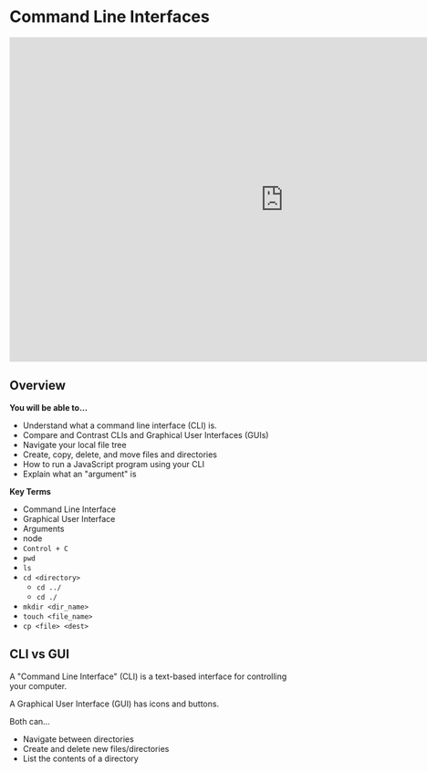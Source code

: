 # Command Line Interfaces

<iframe src="https://docs.google.com/presentation/d/1JCyTysddqGIObjgmGS6iLcIcvyyFXKFe6wMVsnSYh64/embed?start=false&loop=false&delayms=3000" frameborder="0" width="960" height="569" allowfullscreen="true" mozallowfullscreen="true" webkitallowfullscreen="true"></iframe>

## Overview

**You will be able to…**

* Understand what a command line interface (CLI) is.
* Compare and Contrast CLIs and Graphical User Interfaces (GUIs)
* Navigate your local file tree
* Create, copy, delete, and move files and directories
* How to run a JavaScript program using your CLI
* Explain what an "argument" is

**Key Terms**

* Command Line Interface
* Graphical User Interface
* Arguments
* node
* `Control + C`
* `pwd`
* `ls`
* `cd <directory>`
  * `cd ../`
  * `cd ./`
* `mkdir <dir_name>`
* `touch <file_name>`
* `cp <file> <dest>`

## CLI vs GUI

A "Command Line Interface" (CLI) is a text-based interface for controlling your computer.

A Graphical User Interface (GUI) has icons and buttons.

Both can…

* Navigate between directories
* Create and delete new files/directories
* List the contents of a directory
